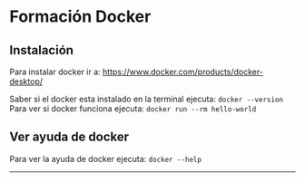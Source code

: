 # Formación Docker


## Instalación

Para instalar docker ir a: https://www.docker.com/products/docker-desktop/

Saber si el docker esta instalado en la terminal ejecuta: `docker --version`
Para ver si docker funciona ejecuta: `docker run --rm hello-world`

## Ver ayuda de docker
Para ver la ayuda de docker ejecuta: `docker --help`

---